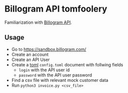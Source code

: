 # Billogram API tomfoolery

Familiarization with [Billogram API](https://billogram.com/documentation).

## Usage

- Go to https://sandbox.billogram.com/
- Create an account
- Create an API User
- Create a [toml](https://github.com/toml-lang/toml) `config.toml` document with follwing fields
	+ `login` with the API user id
	+ `password` with the API user password
- Find a csv file with relevant mock customer data
- Run `python3 invoice.py <csv_file>`
